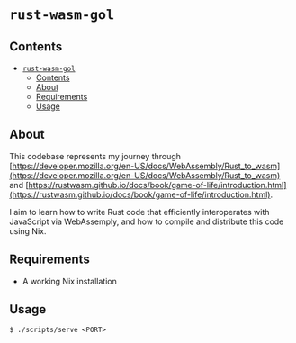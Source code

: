 # `rust-wasm-gol`

## Contents

- [`rust-wasm-gol`](#rust-wasm-gol)
  - [Contents](#contents)
  - [About](#about)
  - [Requirements](#requirements)
  - [Usage](#usage)

## About

This codebase represents my journey through 
[https://developer.mozilla.org/en-US/docs/WebAssembly/Rust_to_wasm](https://developer.mozilla.org/en-US/docs/WebAssembly/Rust_to_wasm) 
and [https://rustwasm.github.io/docs/book/game-of-life/introduction.html](https://rustwasm.github.io/docs/book/game-of-life/introduction.html).

I aim to learn how to write Rust code that efficiently interoperates with 
JavaScript via WebAssemply, and how to compile and distribute this code using Nix.

## Requirements

- A working Nix installation

## Usage

```
$ ./scripts/serve <PORT>
```